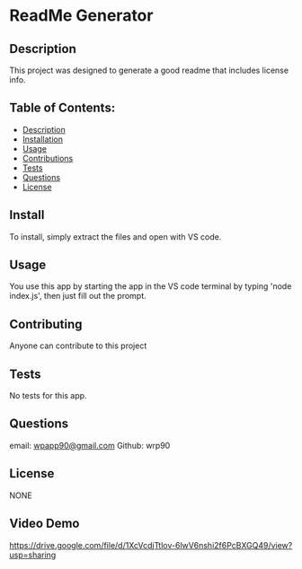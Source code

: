 # ReadMe Generator

  ## Description
  This project was designed to generate a good readme that includes license info. 
  ## Table of Contents: 
  - [Description](#Description)
  - [Installation](#Install)
  - [Usage](#Usage)
  - [Contributions](#Contributing)
  - [Tests](#Tests)
  - [Questions](#Questions)
  - [License](#License)
  ## Install
  To install, simply extract the files and open with VS code. 
  ## Usage
  You use this app by starting the app in the VS code terminal by typing 'node index.js', then just fill out the prompt. 
  ## Contributing
  Anyone can contribute to this project
  ## Tests
  No tests for this app. 
  ## Questions
  email: wpapp90@gmail.com
  Github: wrp90
  ## License
  NONE
  ## Video Demo
  https://drive.google.com/file/d/1XcVcdjTtlov-6lwV6nshi2f6PcBXGQ49/view?usp=sharing